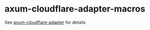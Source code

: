 # axum-cloudflare-adapter-macros

See [axum-cloudflare-adapter](github.com/logankeenan/axum-cloudflare-adapter) for details
